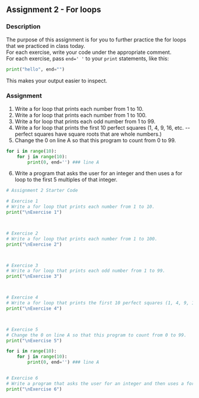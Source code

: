 ## Assignment 2 - For loops
### Description
The purpose of this assignment is for you to further practice the for loops that we practiced in class today.   
For each exercise, write your code under the appropriate comment.  
For each exercise, pass `end=' '` to your `print` statements, like this:  
```python
print("hello", end="")
```
This makes your output easier to inspect.
### Assignment
1. Write a for loop that prints each number from 1 to 10. 
2. Write a for loop that prints each number from 1 to 100.
3. Write a for loop that prints each odd number from 1 to 99. 
4. Write a for loop that prints the first 10 perfect squares (1, 4, 9, 16, etc. -- perfect squares have square roots that are whole numbers.)
5. Change the 0 on line A so that this program to count from 0 to 99. 
```python
for i in range(10):
    for j in range(10):
        print(0, end='') ### line A
```
6. Write a program that asks the user for an integer and then uses a for loop to the first 5 multiples of that integer.

```python
# Assignment 2 Starter Code

# Exercise 1
# Write a for loop that prints each number from 1 to 10. 
print("\nExercise 1")



# Exercise 2
# Write a for loop that prints each number from 1 to 100.
print("\nExercise 2")



# Exercise 3
# Write a for loop that prints each odd number from 1 to 99. 
print("\nExercise 3")



# Exercise 4
# Write a for loop that prints the first 10 perfect squares (1, 4, 9, 16, etc. -- perfect squares have square roots that are whole numbers.)
print("\nExercise 4")



# Exercise 5
# Change the 0 on line A so that this program to count from 0 to 99. 
print("\nExercise 5")

for i in range(10):
    for j in range(10):
        print(0, end='') ### line A


# Exercise 6
# Write a program that asks the user for an integer and then uses a for loop to the first 5 multiples of that integer.
print("\nExercise 6")


```